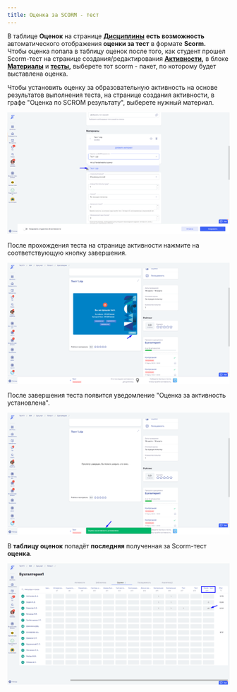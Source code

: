 ```yaml
---
title: Оценка за SCORM - тест
---
```


В таблице **Оценок** на странице [**Дисциплины**](./../../struktura/disciplina/_index) **есть возможность** автоматического отображения **оценки за тест** в формате **Scorm.**\
Чтобы оценка попала в таблицу оценок после того, как студент прошел Scorm-тест на странице создания/редактирования [**Активности**](./../../struktura/disciplina/aktivnosti/_index)**,** в блоке [**Материалы**](./../../servisy/biblioteka/materialy/_index) и [**тесты**](./../../servisy/biblioteka/materialy/test/_index)**,** выберете тот scorm - пакет, по которому будет выставлена оценка.

Чтобы установить оценку за образовательную активность на основе результатов выполнения теста, на странице создания активности, в графе "Оценка по SCROM результату", выберете нужный материал.

![](../../.gitbook/assets/Screenshot_899.png)

После прохождения теста на странице активности нажмите на соответствующую кнопку завершения.

![](../../.gitbook/assets/Screenshot_900.png)

После завершения теста появится уведомление "Оценка за активность установлена".

![](../../.gitbook/assets/Screenshot_901.png)

В **таблицу оценок** попадёт **последняя** полученная за Scorm-тест **оценка**.

![](../../.gitbook/assets/Screenshot_902.png)